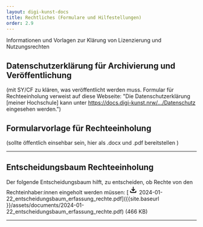 ```yaml
---
layout: digi-kunst-docs
title: Rechtliches (Formulare und Hilfestellungen)
order: 2.9
---
```


Informationen und Vorlagen zur Klärung von Lizenzierung und Nutzungsrechten

## Datenschutzerklärung für Archivierung und Veröffentlichung
(mit SY/CF zu klären, was veröffentlicht werden muss. Formular für Rechteeinholung verweist auf diese Webseite: "Die Datenschutzerklärung [meiner Hochschule] kann unter https://docs.digi-kunst.nrw/.../Datenschutz eingesehen werden.")


## Formularvorlage für Rechteeinholung
(sollte öffentlich einsehbar sein, hier als .docx und .pdf bereitstellen )

----

## Entscheidungsbaum Rechteeinholung

Der folgende Entscheidungsbaum hilft, zu entscheiden, ob Rechte von den Rechteinhaber:innen eingeholt werden müssen: 
[<svg class="download-icon" xmlns="http://www.w3.org/2000/svg" height="24" viewBox="0 -960 960 960" width="24"><path d="M480-320 280-520l56-58 104 104v-326h80v326l104-104 56 58-200 200ZM240-160q-33 0-56.5-23.5T160-240v-120h80v120h480v-120h80v120q0 33-23.5 56.5T720-160H240Z"/></svg> 2024-01-22_entscheidungsbaum_erfassung_rechte.pdf]({{site.baseurl }}/assets/documents/2024-01-22_entscheidungsbaum_erfassung_rechte.pdf) (466 KB)

----

